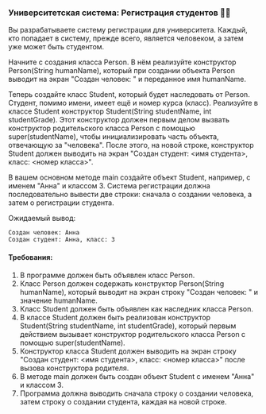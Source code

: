 
### Университетская система: Регистрация студентов 👨‍🎓

Вы разрабатываете систему регистрации для университета. Каждый, кто попадает в систему, прежде всего, является человеком, а затем уже может быть студентом.

Начните с создания класса Person. В нём реализуйте конструктор Person(String humanName), который при создании объекта Person выводит на экран "Создан человек: " и переданное имя humanName.

Теперь создайте класс Student, который будет наследовать от Person. Студент, помимо имени, имеет ещё и номер курса (класс). Реализуйте в классе Student конструктор Student(String studentName, int studentGrade). Этот конструктор должен первым делом вызвать конструктор родительского класса Person с помощью super(studentName), чтобы инициализировать часть объекта, отвечающую за "человека". После этого, на новой строке, конструктор Student должен выводить на экран "Создан студент: <имя студента>, класс: <номер класса>".

В вашем основном методе main создайте объект Student, например, с именем "Анна" и классом 3. Система регистрации должна последовательно вывести две строки: сначала о создании человека, а затем о регистрации студента.

Ожидаемый вывод:

```
Создан человек: Анна
Создан студент: Анна, класс: 3
```

#### Требования:
1. В программе должен быть объявлен класс Person.
2. Класс Person должен содержать конструктор Person(String humanName), который выводит на экран строку "Создан человек: " и значение humanName.
3. Класс Student должен быть объявлен как наследник класса Person.
4. В классе Student должен быть реализован конструктор Student(String studentName, int studentGrade), который первым действием вызывает конструктор родительского класса Person с помощью super(studentName).
5. Конструктор класса Student должен выводить на экран строку "Создан студент: <имя студента>, класс: <номер класса>" после вызова конструктора родителя.
6. В методе main должен быть создан объект Student с именем "Анна" и классом 3.
7. Программа должна выводить сначала строку о создании человека, затем строку о создании студента, каждая на новой строке.